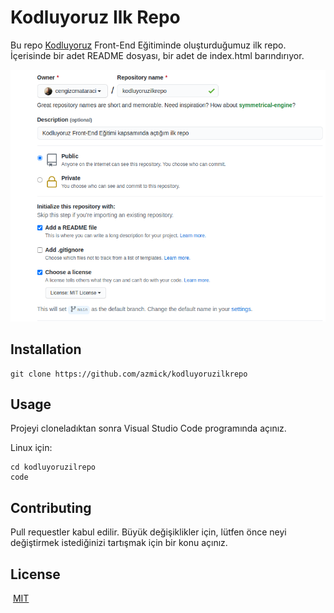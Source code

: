 # Kodluyoruz Ilk Repo

Bu repo [Kodluyoruz](https://kodluyoruz.org/) Front-End Eğitiminde oluşturduğumuz ilk repo. İçerisinde bir adet README dosyası, bir adet de index.html barındırıyor.

![repodeneme](https://raw.githubusercontent.com/Kodluyoruz/taskforce/main/git/odev1/figures/github.png)

## Installation

```
git clone https://github.com/azmick/kodluyoruzilkrepo
```

## Usage

Projeyi cloneladıktan sonra Visual Studio Code programında açınız.

Linux için:

```
cd kodluyoruzilrepo 
code
```

## Contributing

 Pull requestler kabul edilir. Büyük değişiklikler için, lütfen önce neyi değiştirmek
 istediğinizi tartışmak için bir konu açınız.

## License

​    [MIT](https://opensource.org/license/mit/)

